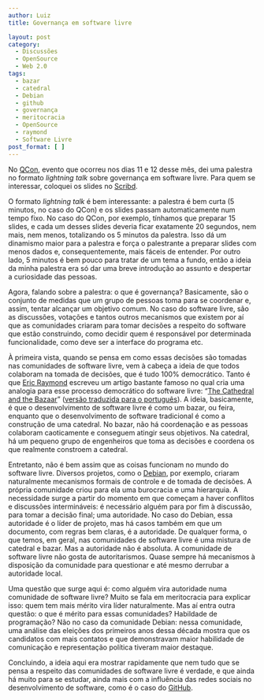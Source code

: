 ```yaml
---
author: Luiz
title: Governança em software livre

layout: post
category:
  - Discussões
  - OpenSource
  - Web 2.0
tags:
  - bazar
  - catedral
  - Debian
  - github
  - governança
  - meritocracia
  - OpenSource
  - raymond
  - Software Livre
post_format: [ ]
---
```

No [QCon][1], evento que ocorreu nos dias 11 e 12 desse mês, dei uma palestra no formato *lightning talk* sobre governança em software livre. Para quem se interessar, coloquei os slides no [Scribd][2].

O formato *lightning talk* é bem interessante: a palestra é bem curta (5 minutos, no caso do QCon) e os slides passam automaticamente num tempo fixo. No caso do QCon, por exemplo, tínhamos que preparar 15 slides, e cada um desses slides deveria ficar exatamente 20 segundos, nem mais, nem menos, totalizando os 5 minutos da palestra. Isso dá um dinamismo maior para a palestra e força o palestrante a preparar slides com menos dados e, consequentemente, mais fáceis de entender. Por outro lado, 5 minutos é bem pouco para tratar de um tema a fundo, então a ideia da minha palestra era só dar uma breve introdução ao assunto e despertar a curiosidade das pessoas.

Agora, falando sobre a palestra: o que é governança? Basicamente, são o conjunto de medidas que um grupo de pessoas toma para se coordenar e, assim, tentar alcançar um objetivo comum. No caso do software livre, são as discussões, votações e tantos outros mecanismos que existem por aí que as comunidades criaram para tomar decisões a respeito do software que estão construindo, como decidir quem é responsável por determinada funcionalidade, como deve ser a interface do programa etc.

À primeira vista, quando se pensa em como essas decisões são tomadas nas comunidades de software livre, vem à cabeça a ideia de que todos colaboram na tomada de decisões, que é tudo 100% democrático. Tanto é que [Eric Raymond][3] escreveu um artigo bastante famoso no qual cria uma analogia para esse processo democrático do software livre: “[The Cathedral and the Bazaar][4]” ([versão traduzida para o português][5]). A ideia, basicamente, é que o desenvolvimento de software livre é como um bazar, ou feira, enquanto que o desenvolvimento de software tradicional é como a construção de uma catedral. No bazar, não há coordenação e as pessoas colaboram caoticamente e conseguem atingir seus objetivos. Na catedral, há um pequeno grupo de engenheiros que toma as decisões e coordena os que realmente constroem a catedral.

Entretanto, não é bem assim que as coisas funcionam no mundo do software livre. Diversos projetos, como o [Debian][6], por exemplo, criaram naturalmente mecanismos formais de controle e de tomada de decisões. A própria comunidade criou para ela uma burocracia e uma hierarquia. A necessidade surge a partir do momento em que começam a haver conflitos e discussões intermináveis: é necessário alguém para por fim à discussão, para tomar a decisão final; uma autoridade. No caso do Debian, essa autoridade é o líder de projeto, mas há casos também em que um documento, com regras bem claras, é a autoridade. De qualquer forma, o que temos, em geral, nas comunidades de software livre é uma mistura de catedral e bazar. Mas a autoridade não é absoluta. A comunidade de software livre não gosta de autoritarismos. Quase sempre há mecanismos à disposição da comunidade para questionar e até mesmo derrubar a autoridade local.

Uma questão que surge aqui é: como alguém vira autoridade numa comunidade de software livre? Muito se fala em meritocracia para explicar isso: quem tem mais mérito vira líder naturalmente. Mas aí entra outra questão: o que é mérito para essas comunidades? Habildade de programação? Não no caso da comunidade Debian: nessa comunidade, uma análise das eleições dos primeiros anos dessa década mostra que os candidatos com mais contatos e que demonstravam maior habilidade de comunicação e representação política tiveram maior destaque.

Concluindo, a ideia aqui era mostrar rapidamente que nem tudo que se pensa a respeito das comunidades de software livre é verdade, e que ainda há muito para se estudar, ainda mais com a influência das redes sociais no desenvolvimento de software, como é o caso do [GitHub][7]. 














 [1]: http://www.qconsp.com
 [2]: http://www.scribd.com/doc/37302982/QCon-Lightning-Talk-Governanca-em-Software-Livre
 [3]: http://pt.wikipedia.org/wiki/Eric_Steven_Raymond
 [4]: http://citeseerx.ist.psu.edu/viewdoc/download?doi=10.1.1.120.4974&rep=rep1&type=pdf
 [5]: http://www.dominiopublico.gov.br/download/texto/tl000001.pdf
 [6]: http://www.debian.org
 [7]: http://www.github.com





